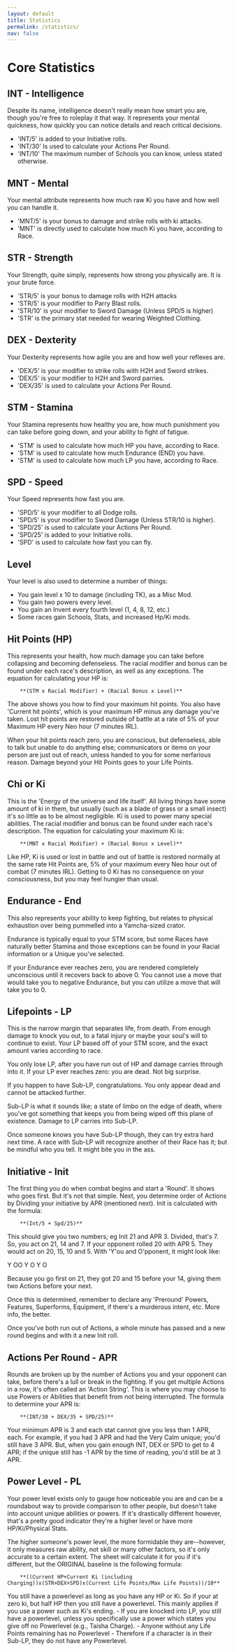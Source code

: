```yaml
---
layout: default
title: Statistics
permalink: /statistics/
nav: false
---
```


# Core Statistics

## INT - Intelligence

Despite its name, intelligence doesn't really mean how smart you are, though you're free to roleplay it that way. It represents your mental quickness, how quickly you can notice details and reach critical decisions.

- 'INT/5' is added to your Initiative rolls.
- 'INT/30' Is used to calculate your Actions Per Round.
- 'INT/10' The maximum number of Schools you can know, unless stated otherwise.

## MNT - Mental

Your mental attribute represents how much raw Ki you have and how well you can handle it.

- 'MNT/5' is your bonus to damage and strike rolls with ki attacks.
- 'MNT' is directly used to calculate how much Ki you have, according to Race.

## STR - Strength

Your Strength, quite simply, represents how strong you physically are. It is your brute force.

- 'STR/5' is your bonus to damage rolls with H2H attacks
- 'STR/5' is your modifier to Parry Blast rolls.
- 'STR/10' is your modifier to Sword Damage (Unless SPD/5 is higher)
- 'STR' is the primary stat needed for wearing Weighted Clothing.

## DEX - Dexterity

Your Dexterity represents how agile you are and how well your reflexes are.

- 'DEX/5' is your modifier to strike rolls with H2H and Sword strikes.
- 'DEX/5' is your modifier to H2H and Sword parries.
- 'DEX/35' is used to calculate your Actions Per Round.

## STM - Stamina

Your Stamina represents how healthy you are, how much punishment you can take before going down, and your ability to fight of fatigue.

- 'STM' is used to calculate how much HP you have, according to Race.
- 'STM' is used to calculate how much Endurance (END) you have.
- 'STM' is used to calculate how much LP you have, according to Race.

## SPD - Speed

Your Speed represents how fast you are.

- 'SPD/5' is your modifier to all Dodge rolls.
- 'SPD/5' is your modifier to Sword Damage (Unless STR/10 is higher).
- 'SPD/25' is used to calculate your Actions Per Round.
- 'SPD/25' is added to your Initiative rolls.
- 'SPD' is used to calculate how fast you can fly.

## Level

Your level is also used to determine a number of things:

- You gain level x 10 to damage (including TK), as a Misc Mod.
- You gain two powers every level.
- You gain an Invent every fourth level (1, 4, 8, 12, etc.)
- Some races gain Schools, Stats, and increased Hp/Ki mods.

## Hit Points (HP)

This represents your health, how much damage you can take before collapsing and becoming defenseless. The racial modifier and bonus can be found under each race's description, as well as any exceptions. The equation for calculating your HP is:

        **(STM x Racial Modifier) + (Racial Bonus x Level)**

The above shows you how to find your maximum hit points. You also have 'Current hit points', which is your maximum HP minus any damage you've taken. Lost hit points are restored outside of battle at a rate of 5% of your Maximum HP every Neo hour (7 minutes IRL).

When your hit points reach zero, you are conscious, but defenseless, able to talk but unable to do anything else; communicators or items on your person are just out of reach, unless handed to you for some nerfarious reason. Damage beyond your Hit Points goes to your Life Points.

## Chi or Ki

This is the 'Energy of the universe and life itself'. All living things have some amount of ki in them, but usually (such as a blade of grass or a small insect) it's so little as to be almost negligible. Ki is used to power many special abilities. The racial modifier and bonus can be found under each race's description. The equation for calculating your maximum Ki is:

        **(MNT x Racial Modifier) + (Racial Bonus x Level)**

Like HP, Ki is used or lost in battle and out of battle is restored normally at the same rate Hit Points are, 5% of your maximum every Neo hour out of combat (7 minutes IRL). Getting to 0 Ki has no consequence on your consciousness, but you may feel hungier than usual.

## Endurance - End

This also represents your ability to keep fighting, but relates to physical exhaustion over being pummelled into a Yamcha-sized crator.

Endurance is typically equal to your STM score, but some Races have naturally better Stamina and those exceptions can be found in your Racial information or a Unique you've selected.

If your Endurance ever reaches zero, you are rendered completely unconscious until it recovers back to above 0. You cannot use a move that would take you to negative Endurance, but you can utilize a move that will take you to 0.

## Lifepoints - LP

This is the narrow margin that separates life, from death. From enough damage to knock you out, to a fatal injury or maybe your soul's will to continue to exist. Your LP based off of your STM score, and the exact amount varies according to race.

You only lose LP, after you have run out of HP and damage carries through into it. If your LP ever reaches zero: you are dead. Not big surprise.

If you happen to have Sub-LP, congratulations. You only appear dead and cannot be attacked further.

Sub-LP is what it sounds like; a state of limbo on the edge of death, where you've got something that keeps you from being wiped off this plane of existence. Damage to LP carries into Sub-LP.

Once someone knows you have Sub-LP though, they can try extra hard next time. A race with Sub-LP will recognize another of their Race has it; but be mindful who you tell. It might bite you in the ass.

## Initiative - Init

The first thing you do when combat begins and start a 'Round'. It shows who goes first. But it's not that simple. Next, you determine order of Actions by Dividing your initiative by APR (mentioned next). Init is calculated with the formula:

        **(Int/5 + Spd/25)**

This should give you two numbers; eg Init 21 and APR 3. Divided, that's 7. So, you act on 21, 14 and 7. If your opponent rolled 20 with APR 5. They would act on 20, 15, 10 and 5. With 'Y'ou and O'pponent, it might look like:

Y OO Y O Y O

Because you go first on 21, they got 20 and 15 before your 14, giving them two Actions before your next.

Once this is determined, remember to declare any 'Preround' Powers, Features, Superforms, Equipment, if there's a murderous intent, etc. More info, the better.

Once you've both run out of Actions, a whole minute has passed and a new round begins and with it a new Init roll.

## Actions Per Round - APR

Rounds are broken up by the number of Actions you and your opponent can take, before there's a lull or break in the fighting. If you get multiple Actions in a row, it's often called an 'Action String'. This is where you may choose to use Powers or Abilities that benefit from not being interrupted. The formula to determine your APR is:

        **(INT/30 + DEX/35 + SPD/25)**

Your minimum APR is 3 and each stat cannot give you less than 1 APR, each. For example, if you had 3 APR and had the Very Calm unique; you'd still have 3 APR. But, when you gain enough INT, DEX or SPD to get to 4 APR; if the unique still has -1 APR by the time of reading, you'd still be at 3 APR.

## Power Level - PL

Your power level exists only to gauge how noticeable you are and can be a roundabout way to provide comparison to other people, but doesn't take into account unique abilities or powers. If it's drastically different however, that's a pretty good indicator they're a higher level or have more HP/Ki/Physical Stats.

The higher someone's power level, the more formidable they are--however, it only measures raw ability, not skill or many other factors, so it's only accurate to a certain extent. The sheet will calculate it for you if it's different, but the ORIGINAL baseline is the following formula:

        **((Current HP+Current Ki (including Charging))x(STR+DEX+SPD)x(Current Life Points/Max Life Points))/10**

You still have a powerlevel as long as you have any HP or Ki. So if your at zero ki, but half HP then you still have a powerlevel. This mainly applies if you use a power such as Ki's ending. - If you are knocked into LP, you still have a powerlevel, unless you specifically use a power which states you give off no Powerlevel (e.g., Taisha Charge). - Anyone without any Life Points remaining has no Powerlevel - Therefore if a character is in their Sub-LP, they do not have any Powerlevel.
